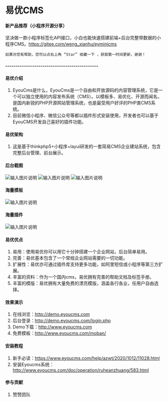 # 易优CMS

#### 新产品推荐（小程序开源分享）
坚决做一款小程序标签化API接口，小白也能快速搭建前端+后台完整带数据的小程序CMS。https://gitee.com/weng_xianhu/eyminicms

```
如果对您有帮助，您可以点右上角 “Star” 收藏一下 ，获取第一时间更新，谢谢！
```

#### ---------------------------------------------

#### 易优介绍
1. EyouCms是什么，EyouCms是一个自由和开放源码的内容管理系统，它是一个可以独立使用的内容发布系统（CMS）。以模板多、易优化、开源而闻名，是国内新锐的PHP开源网站管理系统，也是最受用户好评的PHP类CMS系统。
2. 目前微信小程序、微信公众号等都以插件形式安装使用，开发者也可以基于EyouCMS开发自己喜好的插件功能。

#### 易优架构
1. 这是基于thinkphp5+小程序+layui研发的一套简易CMS企业建站系统，包含完整后台管理、前台展示。

#### 后台截图
![输入图片说明](https://images.gitee.com/uploads/images/2021/0527/201959_68da4d3c_1283764.png "QQ截图20210527180818.png")
![输入图片说明](https://images.gitee.com/uploads/images/2021/0527/202013_1f40ab6d_1283764.png "QQ截图20210527200858.png")
![输入图片说明](https://images.gitee.com/uploads/images/2021/0527/202020_d7db394a_1283764.png "QQ截图20210527201250.png")

#### 海量模板
![输入图片说明](https://images.gitee.com/uploads/images/2021/0527/202459_9da3e8ed_1283764.png "QQ截图20210527202316.png")

#### 海量插件
![输入图片说明](https://images.gitee.com/uploads/images/2021/0527/202517_83f915ea_1283764.png "QQ截图20210527202153.png")

#### 易优优点
1. 易用：使用易优你可以用它十分钟搭建一个企业网站，后台简单易用。
2. 完善：易优基本包含了一个常规企业网站需要的一切功能。
3. 扩展性：易优亦可通过插件库支持更多功能，如阿里短信或小程序等第三方扩展。
4. 丰富的资料：作为一个国内cms，易优拥有完善的帮助文档及标签手册。
5. 丰富的模版：易优拥有大量免费的漂亮模版，涵盖各行各业，任用户自由选择。

#### 效果演示
1. 在线浏览：http://demo.eyoucms.com
2. 后台登录：http://demo.eyoucms.com/login.php
3. Demo下载：http://www.eyoucms.com
4. 免费模板：http://www.eyoucms.com/moban/

#### 安装教程
1. 新手必读：https://www.eyoucms.com/help/azwt/2020/1012/11028.html
2. 安装Eyoucms系统：http://www.eyoucms.com/doc/operation/ruheanzhuang/583.html

#### 参与贡献
1. 赞赞团队